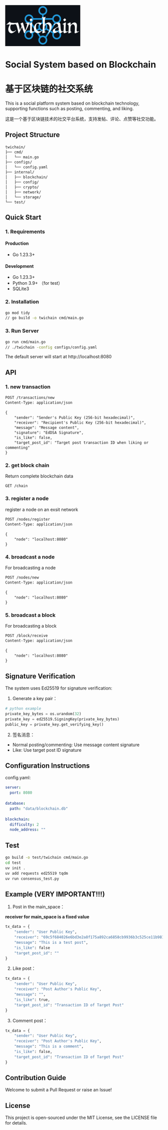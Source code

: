 <div>
    <img width="240" src="https://raw.githubusercontent.com/LSQzzx/TwiChain-Client/refs/heads/main/img/twichain_backgrounded.png"/>
</div>

# Social System based on Blockchain
# 基于区块链的社交系统

This is a social platform system based on blockchain technology, supporting functions such as posting, commenting, and liking.

这是一个基于区块链技术的社交平台系统，支持发帖、评论、点赞等社交功能。

## Project Structure

```
twichain/
├── cmd/
│   └── main.go
├── configs/
│   └── config.yaml
├── internal/
│   ├── blockchain/
│   ├── config/
│   ├── crypto/
│   ├── network/
│   └── storage/
└── test/
```

## Quick Start

### 1. Requirements

#### Production
- Go 1.23.3+
#### Development
- Go 1.23.3+
- Python 3.9+ （for test）
- SQLite3

### 2. Installation

```bash
go mod tidy
// go build -o twichain cmd/main.go
```

### 3. Run Server

```bash
go run cmd/main.go
// ./twichain -config configs/config.yaml
```

The default server will start at http://localhost:8080

## API

### 1. new transaction

```http
POST /transactions/new
Content-Type: application/json

{
    "sender": "Sender's Public Key (256-bit hexadecimal)",
    "receiver": "Recipient's Public Key (256-bit hexadecimal)",
    "message": "Message content",
    "signature": "EdDSA Signature",
    "is_like": false,
    "target_post_id": "Target post transaction ID when liking or commenting"
}
```

### 2. get block chain

Return complete blockchain data

```http
GET /chain
```

### 3. register a node

register a node on an exsit network

```http
POST /nodes/register
Content-Type: application/json

{
    "node": "localhost:8080"
}
```

### 4. broadcast a node

For broadcasting a node

```http
POST /nodes/new
Content-Type: application/json

{
    "node": "localhost:8080"
}
```

### 5. broadcast a block

For broadcasting a block

```http
POST /block/receive
Content-Type: application/json

{
    "node": "localhost:8080"
}
```

## Signature Verification

The system uses Ed25519 for signature verification:

1. Generate a key pair：
```python
# python example
private_key_bytes = os.urandom(32)
private_key = ed25519.SigningKey(private_key_bytes)
public_key = private_key.get_verifying_key()
```

2. 签名消息：
- Normal posting/commenting: Use message content signature
- Like: Use target post ID signature

## Configuration Instructions

config.yaml:
```yaml
server:
  port: 8080

database:
  path: "data/blockchain.db"

blockchain:
  difficulty: 2
  node_address: ""
```

## Test

```bash
go build -o test/twichain cmd/main.go
cd test
uv init .
uv add requests ed25519 tqdm
uv run consensus_test.py
```

## Example **(VERY IMPORTANT!!!)**

1. Post in the main_space：

**receiver for main_space is a fixed value**

```python
tx_data = {
    "sender": "User Public Key",
    "receiver": "69c5f684026e6bd3e2a8f175a892ca6858cb9936b3c525ce11b981f848a69fc2",
    "message": "This is a test post",
    "is_like": false
    "target_post_id": ""
}
```

2. Like post：
```python
tx_data = {
    "sender": "User Public Key",
    "receiver": "Post Author's Public Key",
    "message": "",
    "is_like": true,
    "target_post_id": "Transaction ID of Target Post"
}
```

3. Comment post：
```python
tx_data = {
    "sender": "User Public Key",
    "receiver": "Post Author's Public Key",
    "message": "This is a comment",
    "is_like": false,
    "target_post_id": "Transaction ID of Target Post"
}
```

## Contribution Guide

Welcome to submit a Pull Request or raise an Issue!

## License

This project is open-sourced under the MIT License, see the LICENSE file for details.
